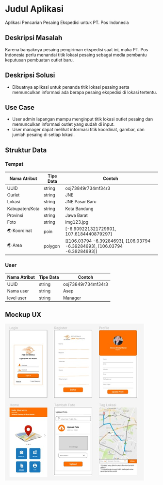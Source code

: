 # Judul Aplikasi
Aplikasi Pencarian Pesaing Ekspedisi untuk PT. Pos Indonesia 

## Deskripsi Masalah
Karena banyaknya pesaing pengiriman ekspedisi saat ini, maka PT. Pos Indonesia perlu menandai titik lokasi pesaing sebagai media pembantu keputusan pembuatan outlet baru.

## Deskripsi Solusi
- Dibuatnya aplikasi untuk penanda titik lokasi pesaing serta memunculkan informasi ada berapa pesaing ekspedisi di lokasi tertentu.

## Use Case
- User admin lapangan mampu menginput titik lokasi outlet pesaing dan memunculkan informasi outlet yang sudah di input.
- User manager dapat melihat informasi titik koordinat, gambar, dan jumlah pesaing di setiap lokasi.

## Struktur Data

### Tempat
Nama Atribut | Tipe Data | Contoh
---|---|---
UUID | string | ooj73849r734mf34r3
Ourlet | string | JNE
Lokasi | string | JNE Pasar Baru
Kabupaten/Kota | string | Kota Bandung
Provinsi | string | Jawa Barat
Foto | string | img123.jpg
🌏 Koordinat | poin | [-6.909221321729901, 107.6184440879297]
🌏 Area | polygon | [[106.03794 -6.39284693], [106.03794 -6.39284693], [106.03794 -6.39284693]]


### User
Nama Atribut | Tipe Data | Contoh
---|---|---
UUID | string | ooj73849r734mf34r3
Nama user | string | Asep
level user | string | Manager

## Mockup UX
![Alur aplikasi](mockup.jpeg)
